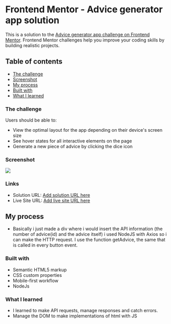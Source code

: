 # Frontend Mentor - Advice generator app solution

This is a solution to the [Advice generator app challenge on Frontend Mentor](https://www.frontendmentor.io/challenges/advice-generator-app-QdUG-13db). Frontend Mentor challenges help you improve your coding skills by building realistic projects.


## Table of contents


  - [The challenge](#the-challenge)
  - [Screenshot](#screenshot)
  - [My process](#my-process)
  - [Built with](#built-with)
  - [What I learned](#what-i-learned)


### The challenge

Users should be able to:

- View the optimal layout for the app depending on their device's screen size
- See hover states for all interactive elements on the page
- Generate a new piece of advice by clicking the dice icon

### Screenshot

![](./scs.jpg)


### Links

- Solution URL: [Add solution URL here](https://your-solution-url.com)
- Live Site URL: [Add live site URL here](https://your-live-site-url.com)

## My process

- Basically i just made a div where i would insert the API information (the number of advice(id) and the advice itself) i used NodeJS with Axios so i can make the HTTP request. I use the function getAdvice, the same that is called in every button event.

### Built with

- Semantic HTML5 markup
- CSS custom properties
- Mobile-first workflow
- NodeJs

### What I learned

- I learned to make API requests, manage responses and catch errors. 
- Manage the DOM to make implementations of html with JS 





